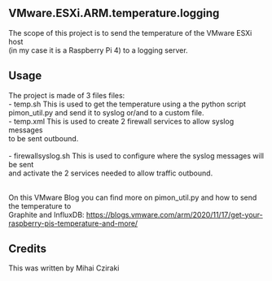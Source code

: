 <snippet>
  <content>

## VMware.ESXi.ARM.temperature.logging

The scope of this project is to send the temperature of the VMware ESXi host 
<br>(in my case it is a Raspberry Pi 4) to a logging server.
 

## Usage

The project is made of 3 files files:
<br> - temp.sh This is used to get the temperature using a the python script
<br>   pimon_util.py and send it to syslog or/and to a custom file. 
<br> - temp.xml This is used to create 2 firewall services to allow syslog messages
<br>   to be sent outbound.  
<br> - firewallsyslog.sh This is used to configure where the syslog messages will be sent
<br>   and activate the 2 services needed to allow traffic outbound.

<br> On this VMware Blog you can find more on pimon_util.py and how to send the temperature to 
<br> Graphite and InfluxDB: https://blogs.vmware.com/arm/2020/11/17/get-your-raspberry-pis-temperature-and-more/

## Credits
This was written by Mihai Cziraki
</content>
</snippet>
